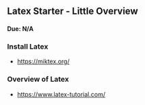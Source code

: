 ## Latex Starter - Little Overview
#### Due: N/A

### Install Latex

- https://miktex.org/

### Overview of Latex

- https://www.latex-tutorial.com/

